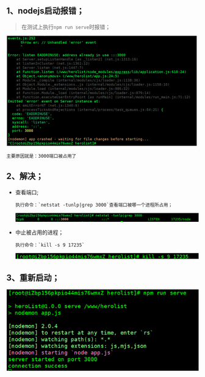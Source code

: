 ## 1、nodejs启动报错；

> 在测试上执行`npm run serve`时报错；

<img src="assets/1594656712548.png" alt="1594656712548" style="zoom:50%;" />

```
主要原因就是：3000端口被占用了
```

## 2、解决；

- 查看端口;

  ```
  执行命令：`netstat -tunlp|grep 3000`查看端口被哪一个进程所占用；
  ```

  ![1594656900946](assets/1594656900946.png)

- 中止被占用的进程；

  ```
  执行命令：`kill -s 9 17235`
  ```

  ![1594656974877](assets/1594656974877.png)

## 3、重新启动；

![1594657233290](assets/1594657233290.png)

  

  
